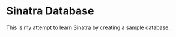 Sinatra Database
===============
This is my attempt to learn Sinatra by creating a sample database.
